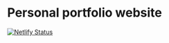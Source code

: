 # Personal portfolio website

[![Netlify Status](https://api.netlify.com/api/v1/badges/80cf3c75-66be-4dbd-bdfc-9f35a1745758/deploy-status)](https://app.netlify.com/sites/adityashibu/deploys)